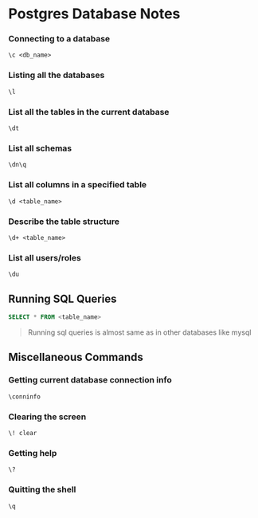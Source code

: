 # Postgres Database Notes

### Connecting to a database
```postgres
\c <db_name>
```
### Listing all the databases
```postgres
\l
```
### List all the tables in the current database
```postgres
\dt
```
### List all schemas
```postgres
\dn\q

```

### List all columns in a specified table
```postgres
\d <table_name>
```

### Describe the table structure
```postgres
\d+ <table_name>
```
### List all users/roles
```postgres
\du
```
 ## Running SQL Queries
 ```sql
SELECT * FROM <table_name>
```
>Running sql queries is almost same as in other databases like mysql

## Miscellaneous Commands

### Getting current database connection info
```posgtgres
\conninfo
```
### Clearing the screen
```postgres
\! clear
```

### Getting help
```postgres
\?
```
### Quitting the shell
```postgres
\q
```

